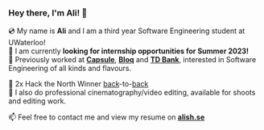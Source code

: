 ### Hey there, I'm Ali! 👋
💿 My name is **Ali** and I am a third year Software Engineering student at UWaterloo! <br />
🔭 I am currently **looking for internship opportunities for Summer 2023!** <br />
🌱 Previously worked at [**Capsule**](https://capsulenft.com), [**Bloq**](https://bloq.com) and [**TD Bank**](https://td.com), interested in Software Engineering of all kinds and flavours.<br />

🥇 2x Hack the North Winner [back](https://bit.ly/ctrlairspace-devpost)-to-[back](https://bit.ly/diva-devpost) <br />
🎥 I also do professional cinematography/video editing, available for shoots and editing work.

📫 Feel free to contact me and view my resume on [**alish.se**](https://alish.se)

<!--
**alish2001/alish2001** is a ✨ _special_ ✨ repository because its `README.md` (this file) appears on your GitHub profile.

Here are some ideas to get you started:

- 🔭 I’m currently working on ...
- 🌱 I’m currently learning ...
- 👯 I’m looking to collaborate on ...
- 🤔 I’m looking for help with ...
- 💬 Ask me about ...
- 📫 How to reach me: ...
- 😄 Pronouns: ...
- ⚡ Fun fact: ...
-->
